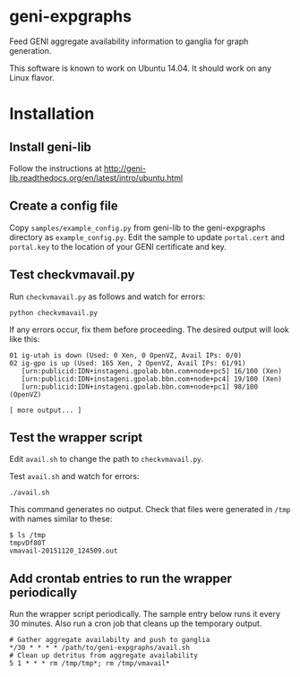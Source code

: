 # geni-expgraphs

Feed GENI aggregate availability information to ganglia for graph generation.

This software is known to work on Ubuntu 14.04. It should work on any Linux
flavor.

# Installation

## Install geni-lib
Follow the instructions at 
http://geni-lib.readthedocs.org/en/latest/intro/ubuntu.html

## Create a config file
Copy `samples/example_config.py` from geni-lib to the geni-expgraphs
directory as `example_config.py`. Edit the sample to update `portal.cert`
and `portal.key` to the location of your GENI certificate and key.

## Test checkvmavail.py
Run `checkvmavail.py` as follows and watch for errors:

```
python checkvmavail.py 
```

If any errors occur, fix them before proceeding. The desired output will
look like this:

```
01 ig-utah is down (Used: 0 Xen, 0 OpenVZ, Avail IPs: 0/0)
02 ig-gpo is up (Used: 165 Xen, 2 OpenVZ, Avail IPs: 61/91)
   [urn:publicid:IDN+instageni.gpolab.bbn.com+node+pc5] 16/100 (Xen)
   [urn:publicid:IDN+instageni.gpolab.bbn.com+node+pc4] 19/100 (Xen)
   [urn:publicid:IDN+instageni.gpolab.bbn.com+node+pc1] 98/100 (OpenVZ)

[ more output... ]
```

## Test the wrapper script
Edit `avail.sh` to change the path to `checkvmavail.py`.

Test `avail.sh` and watch for errors:

```
./avail.sh
```

This command generates no output. Check that files were generated in `/tmp`
with names similar to these:

```
$ ls /tmp
tmpvDf80T
vmavail-20151120_124509.out
```

## Add crontab entries to run the wrapper periodically

Run the wrapper script periodically. The sample entry below runs it every
30 minutes. Also run a cron job that cleans up the temporary output.

```
# Gather aggregate availabilty and push to ganglia
*/30 * * * * /path/to/geni-expgraphs/avail.sh
# Clean up detritus from aggregate availability
5 1 * * * rm /tmp/tmp*; rm /tmp/vmavail*
```
